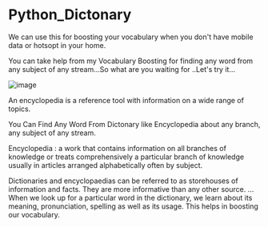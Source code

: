# Python_Dictonary

We can use this for boosting your vocabulary when you don't have mobile data or hotsopt in your home.

You can take help from my Vocabulary Boosting for finding any word from any subject of any stream...So what are you waiting for ..Let's try it...


![image](https://user-images.githubusercontent.com/53929423/127092317-6822516f-2388-43bb-96db-93ec4670f0eb.png)

An encyclopedia is a reference tool with information on a wide range of topics.

You Can Find Any Word From Dictonary like Encyclopedia about any branch, any subject of any stream.

Encyclopedia : a work that contains information on all branches of knowledge or treats comprehensively a particular branch of knowledge usually in articles arranged alphabetically often by subject.

Dictionaries and encyclopaedias can be referred to as storehouses of information and facts. They are more informative than any other source. ... When we look up for a particular word in the dictionary, we learn about its meaning, pronunciation, spelling as well as its usage. This helps in boosting our vocabulary.
